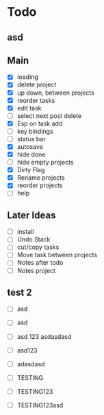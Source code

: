 # Todo

## asd

## Main
- [x] loading
- [x] delete project
- [x] up down, between projects
- [x] reorder tasks
- [x] edit task
- [ ] select next post delete
- [x] Esp on task add
- [ ] key bindings
- [ ] status bar
- [x] autosave
- [x] hide done
- [ ] hide empty projects
- [x] Dirty Flag
- [x] Rename projects
- [x] reorder projects
- [ ] help

## Later Ideas
- [ ] install
- [ ] Undo Stack
- [ ] cut/copy tasks
- [ ] Move task between projects
- [ ] Notes after todo
- [ ] Notes project

## test 2
- [ ] asd
- [ ] asd
- [ ] asd 123 asdasdasd
- [ ] asd123
- [ ] adasdasd
- [ ] TESTING
- [ ] TESTING123
- [ ] TESTING123asd 


